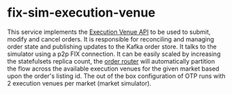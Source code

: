 # fix-sim-execution-venue

This service implements the [Execution Venue API](https://github.com/d-protocol/otp/blob/master/protobuf/services/executionvenue.proto)  to be used to submit, modify and cancel orders.    It is responsible for reconciling and managing order state and publishing updates to the Kafka order store.   It talks to the simulator using a p2p FIX connection.  It can be easily scaled by increasing the  statefulsets replica count, the [order router](https://github.com/d-protocol/otp/blob/master/go/execution-venues/order-router/README.md) will automatically partition the flow across the available execution venues for the given market based upon the order's listing id.  The out of the box configuration of OTP runs with 2 execution venues per market (market simulator).

